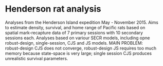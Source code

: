 # Henderson rat analysis
Analyses from the Henderson Island expedition May - November 2015. Aims to estimate density, survival, and home range of Pacific rats based on spatial mark-recapture data of 7 primary sessions with 10 secondary sessions each. Analyses based on variour SECR models, including opne robust-design, single-session, CJS and JS models.
MAIN PROBLEM: robust-design CJS does not converge, robust-design JS requires too much memory because state-space is very large; single session CJS produces unrealistic survival parameters.
